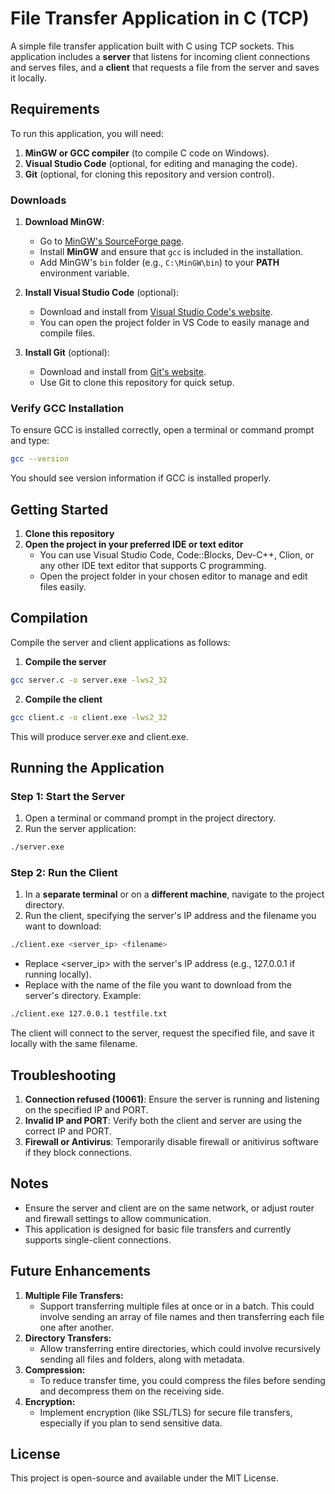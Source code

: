 # File Transfer Application in C (TCP)

A simple file transfer application built with C using TCP sockets. This application includes a **server** that listens for incoming client connections and serves files, and a **client** that requests a file from the server and saves it locally.

## Requirements

To run this application, you will need:
1. **MinGW or GCC compiler** (to compile C code on Windows).
2. **Visual Studio Code** (optional, for editing and managing the code).
3. **Git** (optional, for cloning this repository and version control).

### Downloads

1. **Download MinGW**:
   - Go to [MinGW's SourceForge page](https://sourceforge.net/projects/mingw/files/latest/download).
   - Install **MinGW** and ensure that `gcc` is included in the installation.
   - Add MinGW's `bin` folder (e.g., `C:\MinGW\bin`) to your **PATH** environment variable.

2. **Install Visual Studio Code** (optional):
   - Download and install from [Visual Studio Code's website](https://code.visualstudio.com/).
   - You can open the project folder in VS Code to easily manage and compile files.

3. **Install Git** (optional):
   - Download and install from [Git's website](https://git-scm.com/).
   - Use Git to clone this repository for quick setup.

### Verify GCC Installation

To ensure GCC is installed correctly, open a terminal or command prompt and type:
```bash
gcc --version
```
You should see version information if GCC is installed properly.

## Getting Started
1. **Clone this repository**
2. **Open the project in your preferred IDE or text editor**
   - You can use Visual Studio Code, Code::Blocks, Dev-C++, Clion, or any other IDE text editor that supports C programming.
   - Open the project folder in your chosen editor to manage and edit files easily.

## Compilation
Compile the server and client applications as follows:
1. **Compile the server**
```bash
gcc server.c -o server.exe -lws2_32
```
2. **Compile the client**
```bash
gcc client.c -o client.exe -lws2_32
```
This will produce server.exe and client.exe.

## Running the Application
### Step 1: Start the Server
1. Open a terminal or command prompt in the project directory.
2. Run the server application:
```bash
./server.exe
```
### Step 2: Run the Client
1. In a **separate terminal** or on a **different machine**, navigate to the project directory.
2. Run the client, specifying the server's IP address and the filename you want to download:
```bash
./client.exe <server_ip> <filename>
```
   - Replace <server_ip> with the server's IP address (e.g., 127.0.0.1 if running locally).
   - Replace <filename> with the name of the file you want to download from the server's directory.
    Example:
```bash
./client.exe 127.0.0.1 testfile.txt
```
The client will connect to the server, request the specified file, and save it locally with the same filename.

## Troubleshooting
1. **Connection refused (10061)**: Ensure the server is running and listening on the specified IP and PORT.
2. **Invalid IP and PORT**: Verify both the client and server are using the correct IP and PORT.
3. **Firewall or Antivirus**: Temporarily disable firewall or anitivirus software if they block connections.

## Notes
   - Ensure the server and client are on the same network, or adjust router and firewall settings to allow communication.
   - This application is designed for basic file transfers and currently supports single-client connections.

## Future Enhancements
1. **Multiple File Transfers:**
   - Support transferring multiple files at once or in a batch. This could involve sending an array of file names and then transferring each file one after another.
2. **Directory Transfers:**
   - Allow transferring entire directories, which could involve recursively sending all files and folders, along with metadata.
3. **Compression:**
   - To reduce transfer time, you could compress the files before sending and decompress them on the receiving side.
4. **Encryption:**
   - Implement encryption (like SSL/TLS) for secure file transfers, especially if you plan to send sensitive data.

## License
This project is open-source and available under the MIT License.
